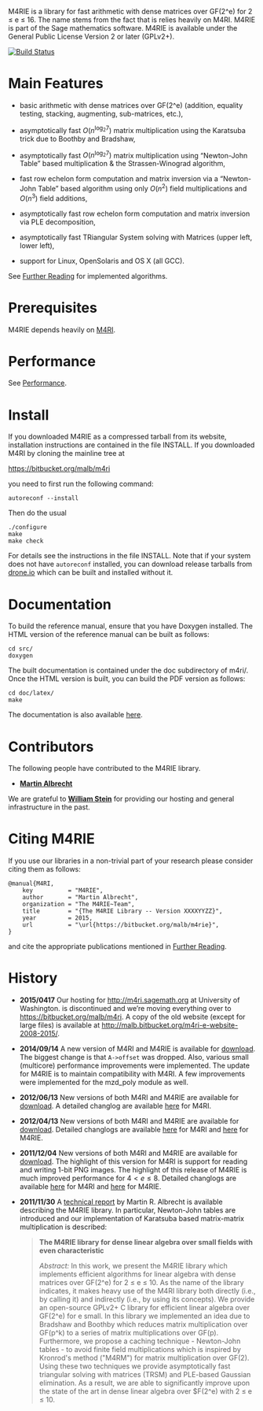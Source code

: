 M4RIE is a library for fast arithmetic with dense matrices over GF(2^e) for 2 ≤ e ≤ 16. The name
stems from the fact that is relies heavily on M4RI. M4RIE is part of the Sage mathematics software.
M4RIE is available under the General Public License Version 2 or later (GPLv2+).

[![Build Status](https://drone.io/bitbucket.org/malb/m4rie/status.png)](https://drone.io/bitbucket.org/malb/m4rie/latest)

# Main Features #

* basic arithmetic with dense matrices over GF(2^e) (addition, equality testing, stacking,
  augmenting, sub-matrices, etc.),

* asymptotically fast $O(n^{\log_2 7})$ matrix multiplication using the Karatsuba trick due to
  Boothby and Bradshaw,

* asymptotically fast $O(n^{\log_2 7})$ matrix multiplication using “Newton-John Table” based
  multiplication & the Strassen-Winograd algorithm,

* fast row echelon form computation and matrix inversion via a “Newton-John Table” based algorithm
  using only $O(n^2)$ field multiplications and $O(n^3)$ field additions,

* asymptotically fast row echelon form computation and matrix inversion via PLE decomposition,

* asymptotically fast TRiangular System solving with Matrices (upper left, lower left),

* support for Linux, OpenSolaris and OS X (all GCC).

See [Further Reading](https://bitbucket.org/malb/m4rie/wiki/Further%20Reading) for implemented
algorithms.

# Prerequisites 

M4RIE depends heavily on [M4RI](https://bitbucket.org/malb/m4ri).

# Performance

See [Performance](http://malb.bitbucket.org/m4ri-e-website-2008-2015/performance.html).

# Install #

If you downloaded M4RIE as a compressed tarball from its website, installation instructions are
contained in the file INSTALL. If you downloaded M4RI by cloning the mainline tree at

https://bitbucket.org/malb/m4ri

you need to first run the following command:

    autoreconf --install

Then do the usual

    ./configure
    make
    make check

For details see the instructions in the file INSTALL. Note that if your system does not have
`autoreconf` installed, you can download release tarballs from
[drone.io](https://drone.io/bitbucket.org/malb/m4rie/files) which can be built and installed without
it.

# Documentation #

To build the reference manual, ensure that you have Doxygen installed. The HTML version of the
reference manual can be built as follows:

    cd src/
    doxygen

The built documentation is contained under the doc subdirectory of m4ri/. Once the HTML version is
built, you can build the PDF version as follows:

    cd doc/latex/
    make

The documentation is also available [here](http://malb.bitbucket.org/m4rie/).

# Contributors

The following people have contributed to the M4RIE library.

* **[Martin Albrecht](http://martinralbrecht.wordpress.com)**

We are grateful to **[William Stein](http://modular.math.washington.edu/)** for providing our
hosting and general infrastructure in the past.

# Citing M4RIE

If you use our libraries in a non-trivial part of your research please consider citing them as
follows:

	@manual{M4RI,
	    key          = "M4RIE",
	    author       = "Martin Albrecht",
	    organization = "The M4RIE~Team",
	    title        = "{The M4RIE Library -- Version XXXXYYZZ}",
	    year         = 2015,
	    url          = "\url{https://bitbucket.org/malb/m4rie}",
	}

and cite the appropriate publications mentioned in
[Further Reading](https://bitbucket.org/malb/m4rie/wiki/Further%20Reading).

# History

* **2015/0417** Our hosting for http://m4ri.sagemath.org at University of Washington. is
  discontinued and we’re moving everything over to https://bitbucket.org/malb/m4ri. A copy of the
  old website (except for large files) is available at
  http://malb.bitbucket.org/m4ri-e-website-2008-2015/.

* **2014/09/14** A new version of M4RI and M4RIE is available for
  [download](https://bitbucket.org/malb/m4ri/downloads). The biggest change is that `A->offset` was
  dropped. Also, various small (multicore) performance improvements were implemented. The update for
  M4RIE is to maintain compatibility with M4RI. A few improvements were implemented for the mzd_poly
  module as well.

* **2012/06/13** New versions of both M4RI and M4RIE are available for
  [download](https://bitbucket.org/malb/m4ri/downloads). A detailed changlog are available
  [here](https://bitbucket.org/malb/m4ri/wiki/M4RI-20120613) for M4RI.

* **2012/04/13** New versions of both M4RI and M4RIE are available for
  [download](https://bitbucket.org/malb/m4ri/downloads). Detailed changlogs are available
  [here](https://bitbucket.org/malb/m4ri/wiki/M4RI-20120415) for M4RI and
  [here](https://bitbucket.org/malb/m4rie/wiki/M4RIE-20120415) for M4RIE.

* **2011/12/04** New versions of both M4RI and M4RIE are available for
  [download](https://bitbucket.org/malb/m4ri/downloads). The highlight of this version for M4RI is support
  for reading and writing 1-bit PNG images. The highlight of this release of M4RIE is much improved
  performance for $4 < e \leq 8$. Detailed changlogs are available
  [here](https://bitbucket.org/malb/m4ri/wiki/M4RI-20111203) for M4RI and
  [here](https://bitbucket.org/malb/m4rie/wiki/M4RIE-20111203) for M4RIE.

* **2011/11/30** A [technical report](http://arxiv.org/abs/1111.6900) by Martin R. Albrecht is available describing the M4RIE library. In particular, Newton-John tables are introduced and our implementation of Karatsuba based matrix-matrix multiplication is described:

  > **The M4RIE library for dense linear algebra over small fields with even characteristic**
  >  
  > *Abstract:* In this work, we present the M4RIE library which implements efficient algorithms for
  > linear algebra with dense matrices over GF(2^e) for 2 ≤ e ≤ 10. As the name of the library
  > indicates, it makes heavy use of the M4RI library both directly (i.e., by calling it) and
  > indirectly (i.e., by using its concepts). We provide an open-source GPLv2+ C library for
  > efficient linear algebra over GF(2^e) for e small. In this library we implemented an idea due to
  > Bradshaw and Boothby which reduces matrix multiplication over GF(p^k) to a series of matrix
  > multiplications over GF(p). Furthermore, we propose a caching technique - Newton-John tables -
  > to avoid finite field multiplications which is inspired by Kronrod's method ("M4RM") for matrix
  > multiplication over GF(2). Using these two techniques we provide asymptotically fast triangular
  > solving with matrices (TRSM) and PLE-based Gaussian elimination. As a result, we are able to
  > significantly improve upon the state of the art in dense linear algebra over $F(2^e) with 2 ≤ e
  > ≤ 10.

